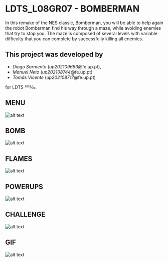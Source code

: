 # LDTS_L08GR07 - BOMBERMAN

In this remake of the NES classic, Bomberman, you will be able to help again the robot Bomberman find his way through a maze, while avoiding enemies that try to stop you.
The maze is composed of several levels with variable difficulty that you can complete by successfully killing all enemies.

## This project was developed by 
- *Diogo Sarmento* (*up202109663*@fe.up.pt),
- *Manuel Neto* (*up202108744*@fe.up.pt)
- *Tomás Vicente* (*up202108717*@fe.up.pt)

for LDTS 2022⁄23.

## MENU
![alt text](docs/images/menu.png "Menu")

## BOMB
![alt text](docs/images/bomb.png "Bomb")

## FLAMES
![alt text](docs/images/flames.png "Flames")

## POWERUPS
![alt text](docs/images/powerups.png "Powerups")

## CHALLENGE
![alt text](docs/images/level.png "Level")

## GIF
![alt text](docs/bomberman.gif "GIF")
